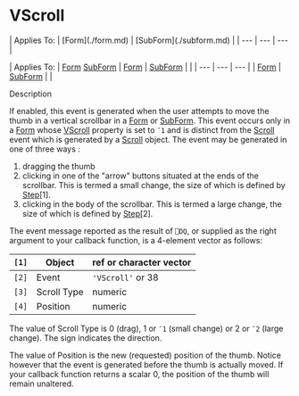 




<h1 class="heading"><span class="name">VScroll</span></h1>
| Applies To: | [Form](./form.md) | [SubForm](./subform.md) |
| --- | --- | ---  |

| Applies To: | [Form](./form.md) [SubForm](./subform.md) | [Form](./form.md) | [SubForm](./subform.md) |  |
| --- | --- | ---  |
| [Form](./form.md) | [SubForm](./subform.md) |  |


Description


If enabled, this event is generated when the user attempts to move the thumb in a vertical scrollbar in a [Form](./form.md) or [SubForm](./subform.md). This event occurs only in a [Form](./form.md) whose [VScroll](./vscroll.md) property is set to `¯1` and is distinct from the [Scroll](./scroll.md) event which is generated by a [Scroll](./scroll.md) object. The event may be generated in one of three ways :

1. dragging the thumb
2. clicking in one of the "arrow" buttons situated at the ends of the scrollbar. This is termed a small change, the size of which is defined by [Step](./step.md)[1].
3. clicking in the body of the scrollbar. This is termed a large change, the size of which is defined by [Step](./step.md)[2].

The event message reported as the result of `⎕DQ`, or supplied as the right argument to your callback function, is a 4-element vector as follows:

| `[1]` | Object | ref or character vector |
| --- | --- | ---  |
| `[2]` | Event | `'VScroll'` or 38 |
| `[3]` | Scroll Type | numeric |
| `[4]` | Position | numeric |


The value of Scroll Type is 0 (drag), 1 or `¯1` (small change) or 2 or `¯2` (large change). The sign indicates the direction.


The value of Position is the new (requested) position of the thumb. Notice however that the event is generated before the thumb is actually moved. If your callback function returns a scalar 0, the position of the thumb will remain unaltered.



